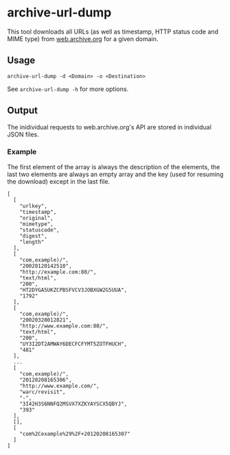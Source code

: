 # archive-url-dump
This tool downloads all URLs (as well as timestamp, HTTP status code and MIME type) from [web.archive.org](//web.archive.org) for a given domain.

## Usage
`archive-url-dump -d <Domain> -o <Destination>`

See `archive-url-dump -h` for more options.

## Output
The inidividual requests to web.archive.org's API are stored in individual JSON files.

### Example
The first element of the array is always the description of the elements, the last two elements are always an empty array and the key (used for resuming the download) except in the last file.
```
[
  [
    "urlkey",
    "timestamp",
    "original",
    "mimetype",
    "statuscode",
    "digest",
    "length"
  ],
  [
    "com,example)/",
    "20020120142510",
    "http://example.com:80/",
    "text/html",
    "200",
    "HT2DYGA5UKZCPBSFVCV3JOBXGW2G5UUA",
    "1792"
  ],
  [
    "com,example)/",
    "20020328012821",
    "http://www.example.com:80/",
    "text/html",
    "200",
    "UY3I2DT2AMWAY6DECFCFYMT5ZOTFHUCH",
    "481"
  ],
  ...
  [
    "com,example)/",
    "20120208165306",
    "http://www.example.com/",
    "warc/revisit",
    "-",
    "3I42H3S6NNFQ2MSVX7XZKYAYSCX5QBYJ",
    "393"
  ],
  [],
  [
    "com%2Cexample%29%2F+20120208165307"
  ]
]
```
